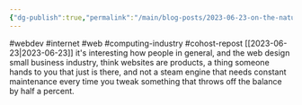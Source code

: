 ```yaml
---
{"dg-publish":true,"permalink":"/main/blog-posts/2023-06-23-on-the-nature-of-websites/","noteIcon":"","created":"2023-08-09T14:58:44.677-04:00","updated":"2023-10-06T22:48:43.062-04:00"}
---
```


#webdev #internet #web #computing-industry #cohost-repost
[[2023-06-23\|2023-06-23]]
it's interesting how people in general, and the web design small business industry, think websites are products, a thing someone hands to you that just is there, and not a steam engine that needs constant maintenance every time you tweak something that throws off the balance by half a percent.
